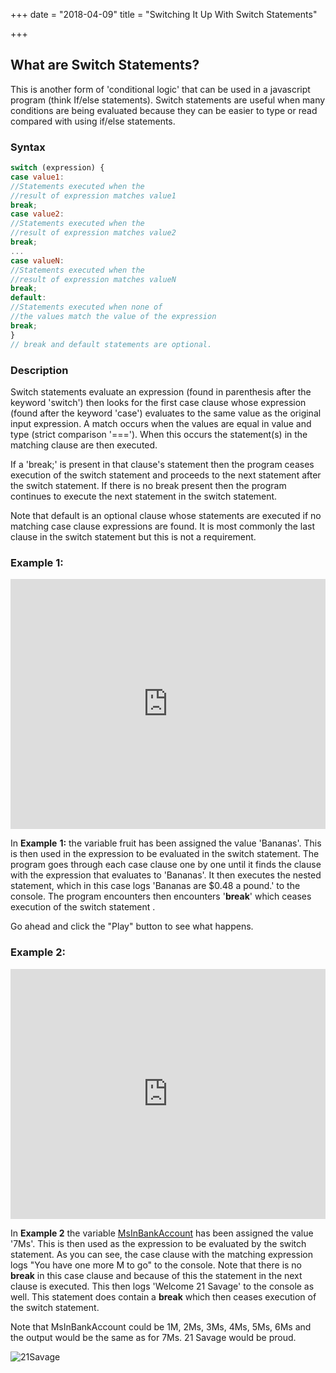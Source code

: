 +++
date = "2018-04-09"
title = "Switching It Up With Switch Statements"

+++
## What are Switch Statements?

This is another form of 'conditional logic' that can be used in a javascript program (think If/else statements). Switch statements are useful when many conditions are being evaluated because they can be easier to type or read compared with using if/else statements.

### Syntax

```js
switch (expression) {
case value1:
//Statements executed when the
//result of expression matches value1
break;
case value2:
//Statements executed when the
//result of expression matches value2
break;
...
case valueN:
//Statements executed when the
//result of expression matches valueN
break;
default:
//Statements executed when none of
//the values match the value of the expression
break;
}
// break and default statements are optional.
```

### Description

Switch statements evaluate an expression (found in parenthesis after the keyword 'switch') then looks for the first case clause whose expression (found after the keyword 'case') evaluates to the same value as the original input expression. A match occurs when the values are equal in value and type (strict comparison '==='). When this occurs the statement(s) in the matching clause are then executed.

If a 'break;' is present in that clause's statement then the program ceases execution of the switch statement and proceeds to the next statement after the switch statement. If there is no break present then the program continues to execute the next statement in the switch statement.

Note that default is an optional clause whose statements are executed if no matching case clause expressions are found. It is most commonly the last clause in the switch statement but this is not a requirement.

### Example 1:

<iframe src="https://repl.it/@akonobrathwaite/Blog-Switch-Statements-Eg-1?lite=true" width="100%" height="400px" frameborder="no" scrolling="no" sandbox="allow-forms allow-pointer-lock allow-popups allow-same-origin allow-scripts allow-modals" allowfullscreen="allowfullscreen"></iframe>

In **Example** **1:** the variable fruit has been assigned the value 'Bananas'. This is then used in the expression to be evaluated in the switch statement. The program goes through each case clause one by one until it finds the clause with the expression that evaluates to 'Bananas'. It then executes the nested statement, which in this case logs 'Bananas are $0.48 a pound.' to the console. The program encounters then encounters '**break**' which ceases execution of the switch statement .

Go ahead and click the "Play" button to see what happens.

### Example 2:

<iframe src="https://repl.it/@akonobrathwaite/Blog-Switch-Statements-Eg-2?lite=true" width="100%" height="400px" frameborder="no" scrolling="no" sandbox="allow-forms allow-pointer-lock allow-popups allow-same-origin allow-scripts allow-modals" allowfullscreen="allowfullscreen"></iframe>

In **Example 2** the variable <a href="https://www.youtube.com/watch?v=sV2t3tW_JTQ">MsInBankAccount</a> has been assigned the value '7Ms'. This is then used as the expression to be evaluated by the switch statement. As you can see, the case clause with the matching expression logs "You have one more M to go" to the console. Note that there is no **break** in this case clause and because of this the statement in the next clause is executed. This then logs 'Welcome 21 Savage' to the console as well. This statement does contain a **break** which then ceases execution of the switch statement.

Note that MsInBankAccount could be 1M, 2Ms, 3Ms, 4Ms, 5Ms, 6Ms and the output would be the same as for 7Ms. 21 Savage would be proud.

![21Savage](https://media.giphy.com/media/3o8dFsv6Pw69TZzmLK/giphy.gif)